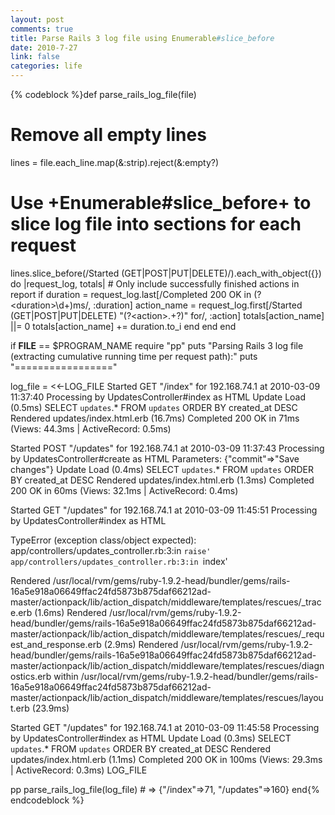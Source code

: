```yaml
--- 
layout: post
comments: true
title: Parse Rails 3 log file using Enumerable#slice_before
date: 2010-7-27
link: false
categories: life
---
```

{% codeblock %}def parse_rails_log_file(file)
  # Remove all empty lines
  lines = file.each_line.map(&amp;:strip).reject(&amp;:empty?)

  # Use +Enumerable#slice_before+ to slice log file into sections for each request
  lines.slice_before(/Started (GET|POST|PUT|DELETE)/).each_with_object({}) do |request_log, totals|
    # Only include successfully finished actions in report
    if duration = request_log.last[/Completed 200 OK in (?&lt;duration&gt;\d+)ms/, :duration]
      action_name = request_log.first[/Started (GET|POST|PUT|DELETE) "(?&lt;action&gt;.+?)" for/, :action]
      totals[action_name] ||= 0
      totals[action_name] += duration.to_i
    end
  end
end

if __FILE__ == $PROGRAM_NAME
  require "pp"
  puts "Parsing Rails 3 log file (extracting cumulative running time per request path):"
  puts "================="

  log_file = &lt;&lt;-LOG_FILE
  Started GET "/index" for 192.168.74.1 at 2010-03-09 11:37:40
    Processing by UpdatesController#index as HTML
    Update Load (0.5ms)  SELECT `updates`.* FROM `updates` ORDER BY created_at DESC
  Rendered updates/index.html.erb (16.7ms)
  Completed 200 OK in 71ms (Views: 44.3ms | ActiveRecord: 0.5ms)

  Started POST "/updates" for 192.168.74.1 at 2010-03-09 11:37:43
    Processing by UpdatesController#create as HTML
    Parameters: {"commit"=&gt;"Save changes"}
    Update Load (0.4ms)  SELECT `updates`.* FROM `updates` ORDER BY created_at DESC
  Rendered updates/index.html.erb (1.3ms)
  Completed 200 OK in 60ms (Views: 32.1ms | ActiveRecord: 0.4ms)

  Started GET "/updates" for 192.168.74.1 at 2010-03-09 11:45:51
    Processing by UpdatesController#index as HTML

  TypeError (exception class/object expected):
    app/controllers/updates_controller.rb:3:in `raise'
    app/controllers/updates_controller.rb:3:in `index'

  Rendered /usr/local/rvm/gems/ruby-1.9.2-head/bundler/gems/rails-16a5e918a06649ffac24fd5873b875daf66212ad-master/actionpack/lib/action_dispatch/middleware/templates/rescues/_trace.erb (1.6ms)
  Rendered /usr/local/rvm/gems/ruby-1.9.2-head/bundler/gems/rails-16a5e918a06649ffac24fd5873b875daf66212ad-master/actionpack/lib/action_dispatch/middleware/templates/rescues/_request_and_response.erb (2.9ms)
  Rendered /usr/local/rvm/gems/ruby-1.9.2-head/bundler/gems/rails-16a5e918a06649ffac24fd5873b875daf66212ad-master/actionpack/lib/action_dispatch/middleware/templates/rescues/diagnostics.erb within /usr/local/rvm/gems/ruby-1.9.2-head/bundler/gems/rails-16a5e918a06649ffac24fd5873b875daf66212ad-master/actionpack/lib/action_dispatch/middleware/templates/rescues/layout.erb (23.9ms)

  Started GET "/updates" for 192.168.74.1 at 2010-03-09 11:45:58
    Processing by UpdatesController#index as HTML
    Update Load (0.3ms)  SELECT `updates`.* FROM `updates` ORDER BY created_at DESC
  Rendered updates/index.html.erb (1.1ms)
  Completed 200 OK in 100ms (Views: 29.3ms | ActiveRecord: 0.3ms)
  LOG_FILE

  pp parse_rails_log_file(log_file) # =&gt; {"/index"=&gt;71, "/updates"=&gt;160}
end{% endcodeblock %}
